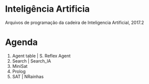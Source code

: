 # Inteligência Artificia
Arquivos de programação da cadeira de Inteligencia Artificial, 2017.2

# Agenda
1. Agent table | S. Reflex Agent
2. Search | Search_IA
3. MiniSat
4. Prolog
5. SAT | NRainhas

